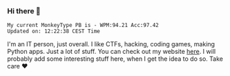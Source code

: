 ### Hi there 👋
<!-- PB START -->
```
My current MonkeyType PB is - WPM:94.21 Acc:97.42
Updated on: 12:22:38 CEST Time
```
<!-- PB END -->
I'm an IT person, just overall. I like CTFs, hacking, coding games, making Python apps. Just a lot of stuff.
You can check out my website [here](https://skill3472.github.io/).
I will probably add some interesting stuff here, when I get the idea to do so. Take care ❤️
